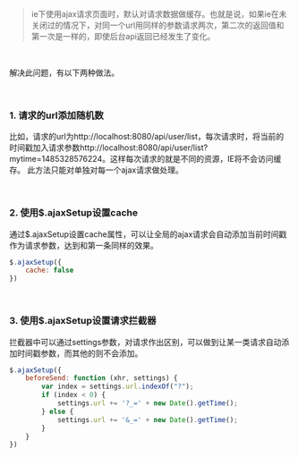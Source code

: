 > ie下使用ajax请求页面时，默认对请求数据做缓存。也就是说，如果ie在未关闭过的情况下，对同一个url用同样的参数请求两次，第二次的返回值和第一次是一样的，即使后台api返回已经发生了变化。

<br>

解决此问题，有以下两种做法。

<br>

### 1. 请求的url添加随机数
比如，请求的url为http://localhost:8080/api/user/list，每次请求时，将当前的时间戳加入请求参数http://localhost:8080/api/user/list?mytime=1485328576224。这样每次请求的就是不同的资源，IE将不会访问缓存。
此方法只能对单独对每一个ajax请求做处理。

<br>

### 2. 使用$.ajaxSetup设置cache
通过$.ajaxSetup设置cache属性，可以让全局的ajax请求会自动添加当前时间戳作为请求参数，达到和第一条同样的效果。
```javascript
$.ajaxSetup({
    cache: false
})
```

<br>

### 3. 使用$.ajaxSetup设置请求拦截器
拦截器中可以通过settings参数，对请求作出区别，可以做到让某一类请求自动添加时间戳参数，而其他的则不会添加。
```javascript
$.ajaxSetup({
    beforeSend: function (xhr, settings) {
        var index = settings.url.indexOf("?");
        if (index < 0) {
            settings.url += '?_=' + new Date().getTime();
        } else {
            settings.url += '&_=' + new Date().getTime();
        }
    }
})
```